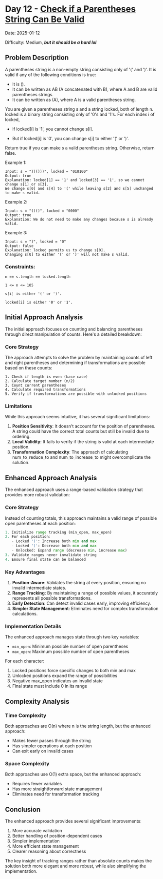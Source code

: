 # Day 12 - [Check if a Parentheses String Can Be Valid](https://leetcode.com/problems/check-if-a-parentheses-string-can-be-valid/?envType=daily-question&envId=2025-01-12)
Date: 2025-01-12

Difficulty: Medium, ***but it should be a hard lol***

## Problem Description
A parentheses string is a non-empty string consisting only of '(' and ')'. It is valid if any of the following conditions is true:

- It is ().
- It can be written as AB (A concatenated with B), where A and B are valid parentheses strings.
- It can be written as (A), where A is a valid parentheses string.

You are given a parentheses string s and a string locked, both of length n. locked is a binary string consisting only of '0's and '1's. For each index i of locked,

- If locked[i] is '1', you cannot change s[i].

- But if locked[i] is '0', you can change s[i] to either '(' or ')'.

Return true if you can make s a valid parentheses string. Otherwise, return false.

Example 1:

    Input: s = "))()))", locked = "010100"
    Output: true
    Explanation: locked[1] == '1' and locked[3] == '1', so we cannot change s[1] or s[3].
    We change s[0] and s[4] to '(' while leaving s[2] and s[5] unchanged to make s valid.

Example 2:

    Input: s = "()()", locked = "0000"
    Output: true
    Explanation: We do not need to make any changes because s is already valid.

Example 3:

    Input: s = ")", locked = "0"
    Output: false
    Explanation: locked permits us to change s[0]. 
    Changing s[0] to either '(' or ')' will not make s valid.
 

### Constraints:

`n == s.length == locked.length`

`1 <= n <= 105`

`s[i] is either '(' or ')'.`

`locked[i] is either '0' or '1'.`

## Initial Approach Analysis

The initial approach focuses on counting and balancing parentheses through direct manipulation of counts. Here's a detailed breakdown:

### Core Strategy
The approach attempts to solve the problem by maintaining counts of left and right parentheses and determining if transformations are possible based on these counts:

```
1. Check if length is even (base case)
2. Calculate target number (n/2)
3. Count current parentheses
4. Calculate required transformations
5. Verify if transformations are possible with unlocked positions
```

### Limitations
While this approach seems intuitive, it has several significant limitations:

1. **Position Sensitivity**: It doesn't account for the position of parentheses. A string could have the correct total counts but still be invalid due to ordering.
2. **Local Validity**: It fails to verify if the string is valid at each intermediate position.
3. **Transformation Complexity**: The approach of calculating num_to_reduce_to and num_to_increase_to might overcomplicate the solution.

## Enhanced Approach Analysis

The enhanced approach uses a range-based validation strategy that provides more robust validation:

### Core Strategy
Instead of counting totals, this approach maintains a valid range of possible open parentheses at each position:

```python
1. Initialize range tracking (min_open, max_open)
2. For each position:
   - Locked '(': Increase both min and max
   - Locked ')': Decrease both min and max
   - Unlocked: Expand range (decrease min, increase max)
3. Validate ranges never invalidate string
4. Ensure final state can be balanced
```

### Key Advantages

1. **Position-Aware**: Validates the string at every position, ensuring no invalid intermediate states.
2. **Range Tracking**: By maintaining a range of possible values, it accurately represents all possible transformations.
3. **Early Detection**: Can detect invalid cases early, improving efficiency.
4. **Simpler State Management**: Eliminates need for complex transformation calculations.

### Implementation Details

The enhanced approach manages state through two key variables:
- `min_open`: Minimum possible number of open parentheses
- `max_open`: Maximum possible number of open parentheses

For each character:
1. Locked positions force specific changes to both min and max
2. Unlocked positions expand the range of possibilities
3. Negative max_open indicates an invalid state
4. Final state must include 0 in its range

## Complexity Analysis

### Time Complexity
Both approaches are O(n) where n is the string length, but the enhanced approach:
- Makes fewer passes through the string
- Has simpler operations at each position
- Can exit early on invalid cases

### Space Complexity
Both approaches use O(1) extra space, but the enhanced approach:
- Requires fewer variables
- Has more straightforward state management
- Eliminates need for transformation tracking

## Conclusion

The enhanced approach provides several significant improvements:
1. More accurate validation
2. Better handling of position-dependent cases
3. Simpler implementation
4. More efficient state management
5. Clearer reasoning about correctness

The key insight of tracking ranges rather than absolute counts makes the solution both more elegant and more robust, while also simplifying the implementation.